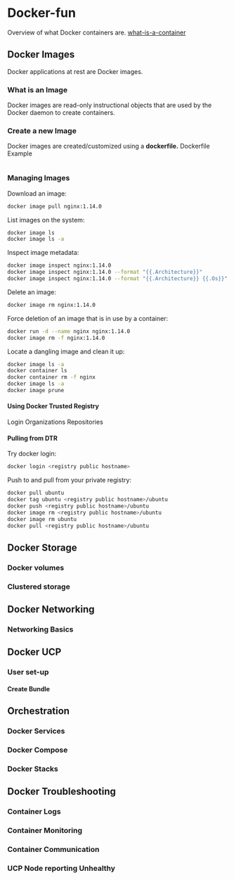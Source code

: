 # Docker-fun
Overview of what Docker containers are. [what-is-a-container](https://www.docker.com/resources/what-container)

## Docker Images
Docker applications at rest are Docker images. 

### What is an Image
Docker images are read-only instructional objects that are used by the Docker daemon to create containers. 

### Create a new Image
Docker images are created/customized using a __dockerfile.__ 
Dockerfile Example
```bash
```

### Managing Images
Download an image:
```bash
docker image pull nginx:1.14.0
```

List images on the system:
```bash
docker image ls
docker image ls -a
```

Inspect image metadata:
```bash
docker image inspect nginx:1.14.0
docker image inspect nginx:1.14.0 --format "{{.Architecture}}"
docker image inspect nginx:1.14.0 --format "{{.Architecture}} {{.Os}}"
```

Delete an image:
```bash
docker image rm nginx:1.14.0
```

Force deletion of an image that is in use by a container:
```bash
docker run -d --name nginx nginx:1.14.0
docker image rm -f nginx:1.14.0
```

Locate a dangling image and clean it up:
```bash
docker image ls -a
docker container ls
docker container rm -f nginx
docker image ls -a
docker image prune
```

#### Using Docker Trusted Registry
Login
Organizations
Repositories

#### Pulling from DTR
Try docker login:
```bash
docker login <registry public hostname>
```

Push to and pull from your private registry:
```bash
docker pull ubuntu
docker tag ubuntu <registry public hostname>/ubuntu
docker push <registry public hostname>/ubuntu
docker image rm <registry public hostname>/ubuntu
docker image rm ubuntu
docker pull <registry public hostname>/ubuntu
```

## Docker Storage
### Docker volumes
### Clustered storage

## Docker Networking
### Networking Basics

## Docker UCP
### User set-up
#### Create Bundle

## Orchestration
### Docker Services
### Docker Compose
### Docker Stacks

## Docker Troubleshooting
### Container Logs
### Container Monitoring
### Container Communication
### UCP Node reporting Unhealthy
